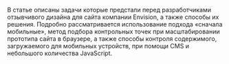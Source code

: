 В статье описаны задачи которые предстали перед разработчиками отзывчивого дизайна для сайта компании Envision, а также способы их решения. Подробно рассматривается использование подхода «сначала мобильные», метод подбора контрольных точек при масштабировании прототипа сайта в браузере, а также способы контроля содержимого, загружаемого для мобильных устройств, при помощи CMS и небольшого количества JavaScript. 